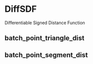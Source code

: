# DiffSDF
Differentiable Signed Distance Function

## batch_point_triangle_dist

## batch_point_segment_dist
